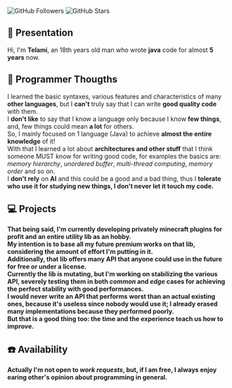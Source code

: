 ![GitHub Followers](https://img.shields.io/github/followers/Telamone)
![GitHub Stars](https://img.shields.io/github/stars/Telamone)

## 👋 Presentation

Hi, I'm <b>Telami</b>, an 18th years old man who wrote <b>java</b> code for almost <b>5 years</b> now.<br>

## 💭 Programmer Thougths

I learned the basic syntaxes, various features and characteristics of many <b>other languages</b>, 
but I <b>can't</b> truly say that I can write <b>good quality code</b> with them.<br>
I <b>don't like</b> to say that I know a language only because I know <b>few things</b>, and, few things 
could mean <b>a lot</b> for others.<br>
So, I mainly focused on 1 language (Java) to achieve <b>almost the entire knowledge</b> of it!<br>
With that I learned a lot about <b>architectures and other stuff</b> that I think someone MUST know
for writing good code, for examples the basics are: <i>memory hierarchy</i>, <i>unordered buffer</i>, 
<i>multi-thread computing</i>, <i>memory order</i> and so on.<br>
I <b>don't rely</b> on <b>AI</b> and this could be a good and a bad thing, thus I <b>tolerate<b> who use it for
<b>studying</b> new things, I don't never let it touch my code.<br>

## 💻 Projects

That being said, I'm currently developing <b>privately</b> minecraft plugins for profit and an
entire <b>utility lib</b> as an hobby.<br>
My intention is to base all my <b>future premium works</b> on that lib, considering the amount of
<b>effort</b> I'm putting in it.<br>
Additionally, that lib offers many API that anyone could <b>use in the future</b> for <b>free</b> or 
under a <b>license</b>.<br>
Currently the lib is <b>mutating</b>, but I'm working on <b>stabilizing</b> the various
API, <b>severely testing</b> them in both <i>common</i> and <i>edge</i> cases for achieving the <b>perfect stability</b>
with <b>good performances</b>.<br>
I would <b>never</b> write an API that performs <b>worst</b> than an actual existing ones, because it's 
<b>useless</b> since nobody would use it;
I <b>already erased</b> many implementations because they performed <b>poorly</b>.<br>
But that is a good thing too: the <b>time</b> and the <b>experience</b> teach us how to <b>improve</b>.<br>

## ☎️ Availability

Actually I'm <b>not<b> open to <i>work requests</i>, but, if I am <b>free</b>, I always enjoy earing other's
<b>opinion about programming</b> in general.
